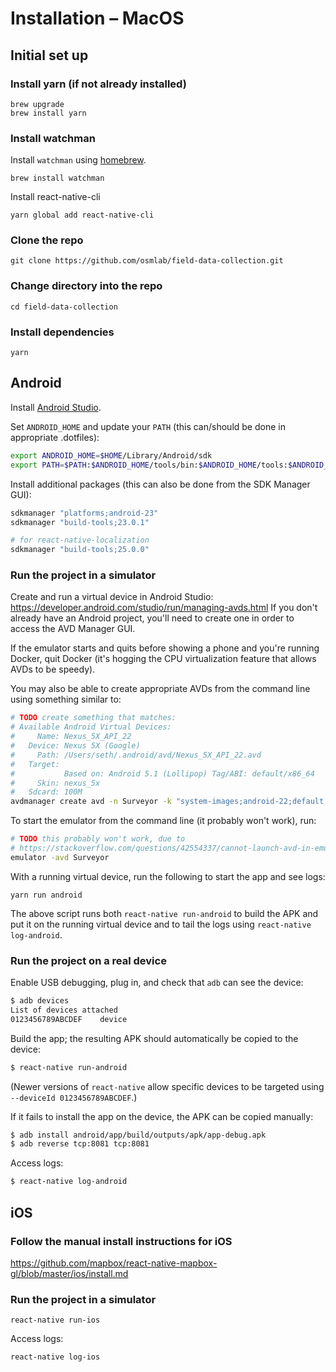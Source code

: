 # Installation – MacOS

## Initial set up

### Install yarn (if not already installed)

```
brew upgrade
brew install yarn
```

### Install watchman

Install `watchman` using [homebrew](https://brew.sh/).

```
brew install watchman
```

Install react-native-cli

```
yarn global add react-native-cli
```

### Clone the repo

```
git clone https://github.com/osmlab/field-data-collection.git
```

### Change directory into the repo

```
cd field-data-collection
```

### Install dependencies

```
yarn
```

## Android

Install [Android Studio](https://developer.android.com/studio/index.html).

Set `ANDROID_HOME` and update your `PATH` (this can/should be done in appropriate .dotfiles):

```bash
export ANDROID_HOME=$HOME/Library/Android/sdk
export PATH=$PATH:$ANDROID_HOME/tools/bin:$ANDROID_HOME/tools:$ANDROID_HOME/platform-tools
```

Install additional packages (this can also be done from the SDK Manager GUI):

```bash
sdkmanager "platforms;android-23"
sdkmanager "build-tools;23.0.1"

# for react-native-localization
sdkmanager "build-tools;25.0.0"
```

### Run the project in a simulator

Create and run a virtual device in Android Studio:
https://developer.android.com/studio/run/managing-avds.html If you don't already have an Android
project, you'll need to create one in order to access the AVD Manager GUI.

If the emulator starts and quits before showing a phone and you're running Docker, quit Docker (it's
hogging the CPU virtualization feature that allows AVDs to be speedy).

You may also be able to create appropriate AVDs from the command line using something similar to:

```bash
# TODO create something that matches:
# Available Android Virtual Devices:
#     Name: Nexus_5X_API_22
#   Device: Nexus 5X (Google)
#     Path: /Users/seth/.android/avd/Nexus_5X_API_22.avd
#   Target:
#           Based on: Android 5.1 (Lollipop) Tag/ABI: default/x86_64
#     Skin: nexus_5x
#   Sdcard: 100M
avdmanager create avd -n Surveyor -k "system-images;android-22;default;x86_64"
```

To start the emulator from the command line (it probably won't work), run:

```bash
# TODO this probably won't work, due to
# https://stackoverflow.com/questions/42554337/cannot-launch-avd-in-emulatorqt-library-not-found
emulator -avd Surveyor
```

With a running virtual device, run the following to start the app and see logs:

```
yarn run android
```

The above script runs both `react-native run-android` to build the APK and put it on the running virtual device and to tail the logs using `react-native log-android`.

### Run the project on a real device

Enable USB debugging, plug in, and check that `adb` can see the device:

```bash
$ adb devices
List of devices attached
0123456789ABCDEF	device
```

Build the app; the resulting APK should automatically be copied to the device:

```bash
$ react-native run-android
```

(Newer versions of `react-native` allow specific devices to be targeted using `--deviceId 0123456789ABCDEF`.)

If it fails to install the app on the device, the APK can be copied manually:

```bash
$ adb install android/app/build/outputs/apk/app-debug.apk
$ adb reverse tcp:8081 tcp:8081
```

Access logs:

```bash
$ react-native log-android
```

## iOS

### Follow the manual install instructions for iOS

https://github.com/mapbox/react-native-mapbox-gl/blob/master/ios/install.md

### Run the project in a simulator

```
react-native run-ios
```

Access logs:

```
react-native log-ios
```
